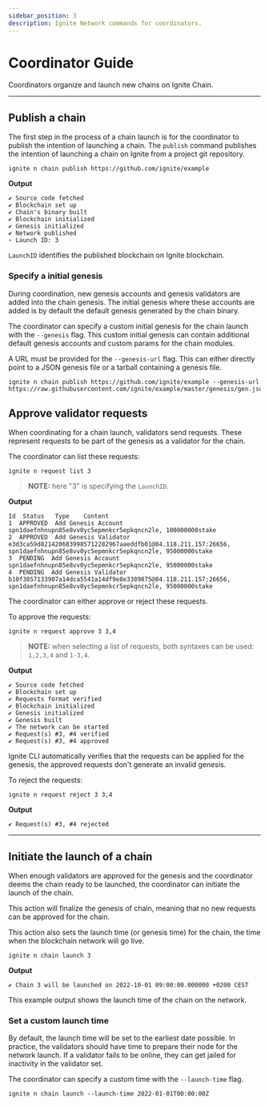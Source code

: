 ```yaml
---
sidebar_position: 3
description: Ignite Network commands for coordinators.
---
```


# Coordinator Guide

Coordinators organize and launch new chains on Ignite Chain.

---

## Publish a chain

The first step in the process of a chain launch is for the coordinator to publish the intention of launching a chain.
The `publish` command publishes the intention of launching a chain on Ignite from a project git repository.

```shell
ignite n chain publish https://github.com/ignite/example
```

**Output**

```
✔ Source code fetched
✔ Blockchain set up
✔ Chain's binary built
✔ Blockchain initialized
✔ Genesis initialized
✔ Network published
⋆ Launch ID: 3
```

`LaunchID` identifies the published blockchain on Ignite blockchain.

### Specify a initial genesis

During coordination, new genesis accounts and genesis validators are added into the chain genesis.
The initial genesis where these accounts are added is by default the default genesis generated by the chain binary.

The coordinator can specify a custom initial genesis for the chain launch with the `--genesis` flag. This custom initial
genesis can contain additional default genesis accounts and custom params for the chain modules.

A URL must be provided for the `--genesis-url` flag. This can either directly point to a JSON genesis file or a tarball
containing a genesis file.

```shell
ignite n chain publish https://github.com/ignite/example --genesis-url https://raw.githubusercontent.com/ignite/example/master/genesis/gen.json
```

## Approve validator requests

When coordinating for a chain launch, validators send requests. These represent requests to be part of the genesis as a
validator for the chain.

The coordinator can list these requests:

```
ignite n request list 3
```

> **NOTE:** here "3" is specifying the `LaunchID`.

**Output**

```
Id  Status   Type    Content
1  APPROVED  Add Genesis Account  spn1daefnhnupn85e8vv0yc5epmnkcr5epkqncn2le, 100000000stake
2  APPROVED  Add Genesis Validator  e3d3ca59d8214206839985712282967aaeddfb01@84.118.211.157:26656, spn1daefnhnupn85e8vv0yc5epmnkcr5epkqncn2le, 95000000stake
3  PENDING  Add Genesis Account  spn1daefnhnupn85e8vv0yc5epmnkcr5epkqncn2le, 95000000stake
4  PENDING  Add Genesis Validator  b10f3857133907a14dca5541a14df9e8e3389875@84.118.211.157:26656, spn1daefnhnupn85e8vv0yc5epmnkcr5epkqncn2le, 95000000stake
```

The coordinator can either approve or reject these requests.

To approve the requests:

```
ignite n request approve 3 3,4
```

> **NOTE:** when selecting a list of requests, both syntaxes can be used: `1,2,3,4` and `1-3,4`.

**Output**

```
✔ Source code fetched
✔ Blockchain set up
✔ Requests format verified
✔ Blockchain initialized
✔ Genesis initialized
✔ Genesis built
✔ The network can be started
✔ Request(s) #3, #4 verified
✔ Request(s) #3, #4 approved
```

Ignite CLI automatically verifies that the requests can be applied for the genesis, the approved requests don't generate
an invalid genesis.

To reject the requests:

```
ignite n request reject 3 3,4
```

**Output**

```
✔ Request(s) #3, #4 rejected
```

---

## Initiate the launch of a chain

When enough validators are approved for the genesis and the coordinator deems the chain ready to be launched, the
coordinator can initiate the launch of the chain.

This action will finalize the genesis of chain, meaning that no new requests can be approved for the chain.

This action also sets the launch time (or genesis time) for the chain, the time when the blockchain network will go
live.

```
ignite n chain launch 3
```

**Output**

```
✔ Chain 3 will be launched on 2022-10-01 09:00:00.000000 +0200 CEST
```

This example output shows the launch time of the chain on the network.

### Set a custom launch time

By default, the launch time will be set to the earliest date possible. In practice, the validators should have time to
prepare their node for the network launch. If a validator fails to be online, they can get jailed for inactivity in the
validator set.

The coordinator can specify a custom time with the `--launch-time` flag.

```
ignite n chain launch --launch-time 2022-01-01T00:00:00Z
```
